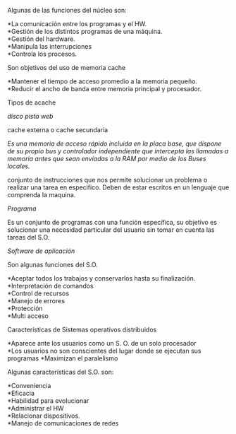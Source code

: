 Algunas de las funciones del núcleo son:

*La comunicación entre los programas y el HW.  
*Gestión de los distintos programas de una máquina.  
*Gestión del hardware.  
*Manipula las interrupciones  
*Controla los procesos.

Son objetivos del uso de memoria cache

*Mantener el tiempo de acceso promedio a la memoria pequeño.  
*Reducir el ancho de banda entre memoria principal y procesador.

Tipos de acache

*disco
pista
web*

cache externa o cache secundaria

*Es una memoria de acceso rápido incluida en la placa base, que dispone de su propio bus y controlador independiente que intercepta las llamadas a memoria antes que sean enviadas a la RAM por medio de los Buses locales.*

conjunto de instrucciones que nos permite solucionar un problema o realizar una tarea en especifico. Deben de estar escritos en un lenguaje que comprenda la maquina.

*Programa*

Es un conjunto de programas con una función específica, su objetivo es solucionar una necesidad particular del usuario sin tomar en cuenta las tareas del S.O.

*Software de aplicación*

Son algunas funciones del S.O.

*Aceptar todos los trabajos y conservarlos hasta su finalización.  
*Interpretación de comandos  
*Control de recursos  
*Manejo de errores  
*Protección  
*Multi acceso

Características de Sistemas operativos distribuidos

*Aparece ante los usuarios como un S. O. de un solo procesador  
*Los usuarios no son conscientes del lugar donde se ejecutan sus programas   *Maximizan el paralelismo

Algunas características del S.O. son:

*Conveniencia  
*Eficacia  
*Habilidad para evolucionar  
*Administrar el HW  
*Relacionar dispositivos.  
*Manejo de comunicaciones de redes